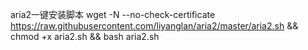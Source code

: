 
aria2一键安装脚本
wget -N --no-check-certificate https://raw.githubusercontent.com/liyanglan/aria2/master/aria2.sh && chmod +x aria2.sh && bash aria2.sh
